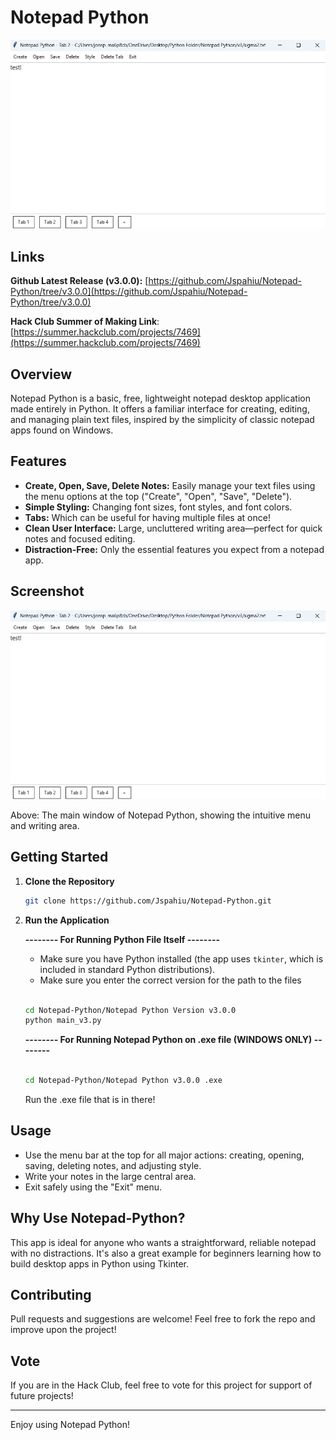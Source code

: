 # Notepad Python

![Screenshot](README_IMAGES/image2.png)

## Links
**Github Latest Release (v3.0.0):** [https://github.com/Jspahiu/Notepad-Python/tree/v3.0.0](https://github.com/Jspahiu/Notepad-Python/tree/v3.0.0)

**Hack Club Summer of Making Link**: [https://summer.hackclub.com/projects/7469](https://summer.hackclub.com/projects/7469)


## Overview

Notepad Python is a basic, free, lightweight notepad desktop application made entirely in Python. It offers a familiar interface for creating, editing, and managing plain text files, inspired by the simplicity of classic notepad apps found on Windows.

## Features

- **Create, Open, Save, Delete Notes:** Easily manage your text files using the menu options at the top ("Create", "Open", "Save", "Delete").
- **Simple Styling:** Changing font sizes, font styles, and font colors.
- **Tabs:** Which can be useful for having multiple files at once!
- **Clean User Interface:** Large, uncluttered writing area—perfect for quick notes and focused editing.
- **Distraction-Free:** Only the essential features you expect from a notepad app.

## Screenshot

![Notepad Python Screenshot](README_IMAGES/image2.png)

Above: The main window of Notepad Python, showing the intuitive menu and writing area.

## Getting Started

1. **Clone the Repository**
   ```bash
   git clone https://github.com/Jspahiu/Notepad-Python.git
   ```
   
2. **Run the Application**

   **-------- For Running Python File Itself --------**
   - Make sure you have Python installed (the app uses `tkinter`, which is included in standard Python distributions).
   - Make sure you enter the correct version for the path to the files
  
   
     
   ```bash

   cd Notepad-Python/Notepad Python Version v3.0.0
   python main_v3.py
   ```

   **-------- For Running Notepad Python on .exe file (WINDOWS ONLY) --------**

   ```bash

   cd Notepad-Python/Notepad Python v3.0.0 .exe
   
   ```
   Run the .exe file that is in there!

## Usage

- Use the menu bar at the top for all major actions: creating, opening, saving, deleting notes, and adjusting style.
- Write your notes in the large central area.
- Exit safely using the "Exit" menu.

## Why Use Notepad-Python?

This app is ideal for anyone who wants a straightforward, reliable notepad with no distractions. It's also a great example for beginners learning how to build desktop apps in Python using Tkinter.

## Contributing

Pull requests and suggestions are welcome! Feel free to fork the repo and improve upon the project!

## Vote

If you are in the Hack Club, feel free to vote for this project for support of future projects!

---

Enjoy using Notepad Python!